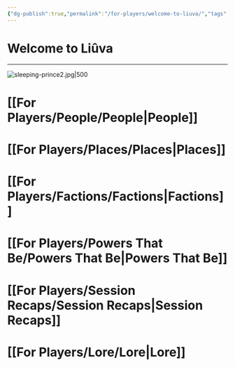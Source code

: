 ```yaml
---
{"dg-publish":true,"permalink":"/for-players/welcome-to-liuva/","tags":["gardenEntry"]}
---
```


# Welcome to Liûva
***


![sleeping-prince2.jpg|500](/img/user/sleeping-prince2.jpg)
# [[For Players/People/People\|People]]
# [[For Players/Places/Places\|Places]]
# [[For Players/Factions/Factions\|Factions]]
# [[For Players/Powers That Be/Powers That Be\|Powers That Be]]
# [[For Players/Session Recaps/Session Recaps\|Session Recaps]]

# [[For Players/Lore/Lore\|Lore]]


